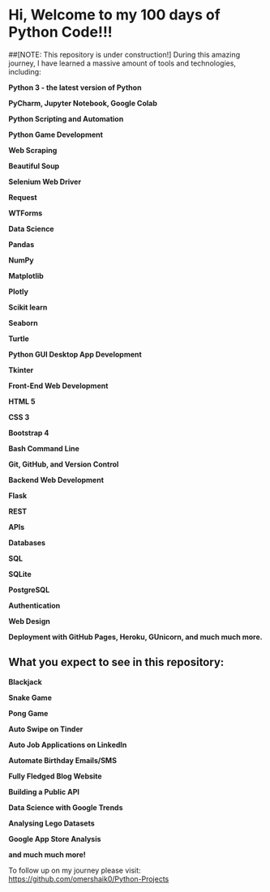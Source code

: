 # Hi, Welcome to my 100 days of Python Code!!!

##[NOTE: This repository is under construction!] During this amazing journey, I have learned a massive amount of tools and technologies, including:


__Python 3 - the latest version of Python__

__PyCharm, Jupyter Notebook, Google Colab__

__Python Scripting and Automation__

__Python Game Development__

__Web Scraping__

__Beautiful Soup__

__Selenium Web Driver__

__Request__

__WTForms__

__Data Science__

__Pandas__

__NumPy__

__Matplotlib__

__Plotly__

__Scikit learn__

__Seaborn__

__Turtle__

__Python GUI Desktop App Development__

__Tkinter__

__Front-End Web Development__

__HTML 5__

__CSS 3__

__Bootstrap 4__

__Bash Command Line__

__Git, GitHub, and Version Control__

__Backend Web Development__

__Flask__

__REST__

__APIs__

__Databases__

__SQL__

__SQLite__

__PostgreSQL__

__Authentication__

__Web Design__

__Deployment with GitHub Pages, Heroku, GUnicorn, and much much more.__

## What you expect to see in this repository:

__Blackjack__

__Snake Game__

__Pong Game__

__Auto Swipe on Tinder__

__Auto Job Applications on LinkedIn__

__Automate Birthday Emails/SMS__

__Fully Fledged Blog Website__

__Building a Public API__

__Data Science with Google Trends__

__Analysing Lego Datasets__

__Google App Store Analysis__

__and much much more!__

To follow up on my journey please visit: https://github.com/omershaik0/Python-Projects
